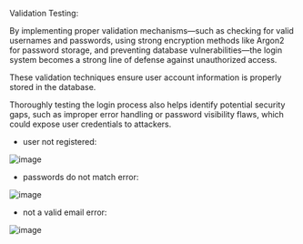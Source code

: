 








Validation Testing:

By implementing proper validation mechanisms—such as checking for valid usernames and passwords, using strong encryption methods like Argon2 for password storage, and preventing database vulnerabilities—the login system becomes a strong line of defense against unauthorized access. 

These validation techniques ensure user account information is properly stored in the database.

Thoroughly testing the login process also helps identify potential security gaps, such as improper error handling or password visibility flaws, which could expose user credentials to attackers.

- user not registered:
  
![image](https://github.com/user-attachments/assets/47d9cdd5-7c01-455a-aee7-f58126686fac)

- passwords do not match error:
  
![image](https://github.com/user-attachments/assets/a4e63df6-ae00-4eff-91d9-25a0d747ce2f)

- not a valid email error:

![image](https://github.com/user-attachments/assets/d6c9d37a-83ca-48df-9a65-3f8a016965d4)


